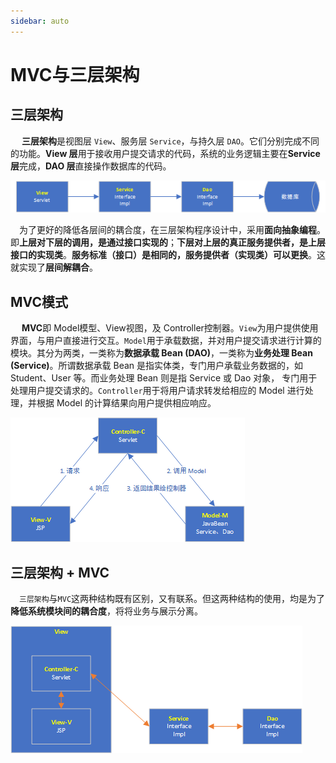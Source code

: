 ```yaml
---
sidebar: auto
---
```


# MVC与三层架构

## 三层架构

​	　**三层架构**是视图层 `View`、服务层 `Service`，与持久层 `DAO`。它们分别完成不同的功能。**View 层**用于接收用户提交请求的代码，系统的业务逻辑主要在**Service 层**完成，**DAO 层**直接操作数据库的代码。

![31_mvc_01](./images/31_mvc_01.png)

​	　为了更好的降低各层间的耦合度，在三层架构程序设计中，采用**面向抽象编程**。即**上层对下层的调用，是通过接口实现的**；**下层对上层的真正服务提供者，是上层接口的实现类**。**服务标准（接口）是相同的，服务提供者（实现类）可以更换**。这就实现了**层间解耦合**。



## MVC模式

​	　**MVC**即 Model模型、View视图，及 Controller控制器。`View`为用户提供使用界面，与用户直接进行交互。`Model`用于承载数据，并对用户提交请求进行计算的模块。其分为两类，一类称为**数据承载 Bean (DAO)**，一类称为**业务处理 Bean (Service)**。所谓数据承载 Bean 是指实体类，专门用户承载业务数据的，如 Student、User 等。而业务处理 Bean 则是指 Service 或 Dao 对象， 专门用于处理用户提交请求的。`Controller`用于将用户请求转发给相应的 Model 进行处理，并根据 Model 的计算结果向用户提供相应响应。

![31_mvc_02](./images/31_mvc_02.png)



## 三层架构 + MVC

​	　`三层架构`与`MVC`这两种结构既有区别，又有联系。但这两种结构的使用，均是为了**降低系统模块间的耦合度**，将将业务与展示分离。

![31_mvc_03](./images/31_mvc_03.png)


